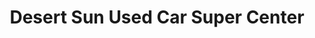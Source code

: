 ---
title: "Desert Sun Used Car Super Center"
url: /roswell/desert-sun-used-car-super-center/
shop: car
---